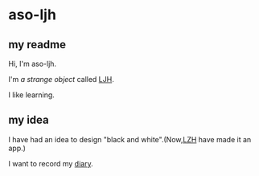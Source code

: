 # aso-ljh

## my readme

Hi, I'm aso-ljh.

I'm *a strange object*  called [LJH](https://github.com/aso-ljh).

I like learning.

## my idea

I have had an idea to design "black and white".(Now,[LZH](https://github.com/HPLZH) have made it an app.)

I want to record my [diary](https://github.com/aso-ljh/aso-ljh/blob/main/my%20diary.md).
